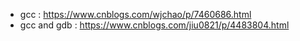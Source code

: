 - gcc : https://www.cnblogs.com/wjchao/p/7460686.html
- gcc and gdb : https://www.cnblogs.com/jiu0821/p/4483804.html
